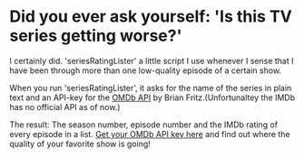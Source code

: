 <h1>Did you ever ask yourself: 'Is this TV series getting worse?'</h1>
<p>I certainly did. 'seriesRatingLister' a little script I use whenever I sense that I have been through more than one low-quality episode of a certain show.</p>
<p>When you run 'seriesRatingLister', it asks for the name of the series in plain text and an API-key for the <a href="https://www.omdbapi.com/">OMDb API</a> by Brian Fritz.(Unfortunaltey the IMDb has no official API as of now.) </p>
<p>The result: The season number, episode number and the IMDb rating of every episode in a list. <a href="https://www.omdbapi.com/apikey.aspx">Get your OMDb API key here</a> and find out where the quality of your favorite show is going!</p>  
